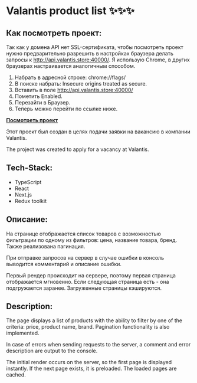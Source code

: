 # Valantis product list ✨✨✨

## Как посмотреть проект:

Так как у домена API нет SSL-сертификата, чтобы посмотреть проект нужно предварительно разрешить в настройках браузера делать запросы к http://api.valantis.store:40000/. Я использую Chrome, в других браузерах настраивается аналогичным способом.

1. Набрать в адресной строке: chrome://flags/
2. В поиске набрать: Insecure origins treated as secure.
3. Вставить в поле http://api.valantis.store:40000/
4. Пометить Enabled.
5. Перезайти в Браузер.
6. Теперь можно перейти по ссылке ниже.

[**Посмотреть проект**](https://valantis-test-task-nrfz.vercel.app/)

Этот проект был создан в целях подачи заявки на вакансию в компании Valantis.

The project was created to apply for a vacancy at Valantis.

## Tech-Stack:
- TypeScript
- React
- Next.js
- Redux toolkit

## Описание:

На странице отображается список товаров с возможностью фильтрации по одному из фильтров: цена, название товара, бренд. Также реализована пагинация.

При отправке запросов на сервер в случае ошибки в консоль выводится комментарий и описание ошибки.

Первый рендер происходит на сервере, поэтому первая страница отображается мгновенно. Если следующая страница есть - она подгружается заранее. Загруженные страницы кэшируются.

## Description:

The page displays a list of products with the ability to filter by one of the criteria: price, product name, brand. Pagination functionality is also implemented.

In case of errors when sending requests to the server, a comment and error description are output to the console.

The initial render occurs on the server, so the first page is displayed instantly. If the next page exists, it is preloaded. The loaded pages are cached.


